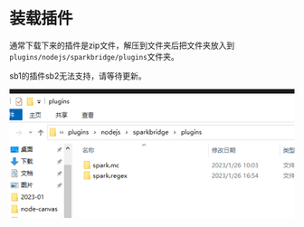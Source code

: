 # 装载插件

通常下载下来的插件是zip文件，解压到文件夹后把文件夹放入到`plugins/nodejs/sparkbridge/plugins`文件夹。

sb1的插件sb2无法支持，请等待更新。

![](./plugin/dir.png)

